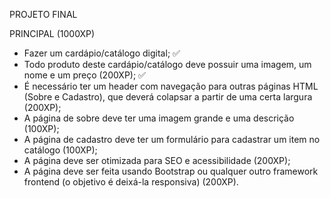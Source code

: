 PROJETO FINAL

PRINCIPAL (1000XP)
- Fazer um cardápio/catálogo digital; ✅
- Todo produto deste cardápio/catálogo deve possuir uma imagem, um nome e um preço (200XP); ✅
- É necessário ter um header com navegação para outras páginas HTML (Sobre e Cadastro), que deverá colapsar a partir de uma certa largura (200XP);
- A página de sobre deve ter uma imagem grande e uma descrição (100XP);
- A página de cadastro deve ter um formulário para cadastrar um item no catálogo (100XP);
- A página deve ser otimizada para SEO e acessibilidade (200XP);
- A página deve ser feita usando Bootstrap ou qualquer outro framework frontend (o objetivo é deixá-la responsiva) (200XP).